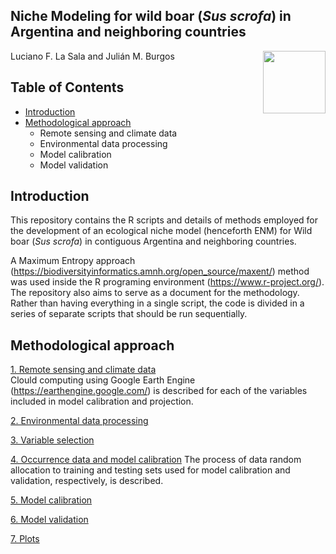 ## Niche Modeling for wild boar (*Sus scrofa*) in Argentina and neighboring countries

<img src="https://user-images.githubusercontent.com/20196847/82152923-d78ba600-983a-11ea-9bfc-2a9115a029f5.jpg" height="100" width="100" img align="right">

Luciano F. La Sala and Julián M. Burgos

Table of Contents
---------- 
-   [Introduction](#introduction)
-   [Methodological approach](#methodological-approach)
    - Remote sensing and climate data   
    - Environmental data processing 
    - Model calibration     
    - Model validation
    
    
Introduction
----------  
This repository contains the R scripts and details of methods employed for the development of an ecological niche model (henceforth ENM) for Wild boar (*Sus scrofa*) in contiguous Argentina and neighboring countries.

A Maximum Entropy approach (https://biodiversityinformatics.amnh.org/open_source/maxent/) method was used inside the R programing environment (https://www.r-project.org/). The repository also aims to serve as a document for the methodology.  Rather than having everything in a single script, the code is divided in a series of separate scripts that should be run sequentially.  

Methodological approach
----------

[1. Remote sensing and climate data](./GEE-raster-processing/README.md)  
Clould computing using Google Earth Engine (https://earthengine.google.com/) is described for each of the variables included in model calibration and projection.

[2. Environmental data processing](./Environmental_data_processing.md)

[3. Variable selection](.Variable_selection.md)

[4. Occurrence data and model calibration](./Occurrence-data-model-calibration/README.md)
The process of data random allocation to training and testing sets used for model calibration and validation, respectively, is described. 

[5. Model calibration](./calibration/calibration.md)

[6. Model validation](./Validation/README.md)

[7. Plots](./plots)
